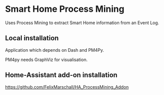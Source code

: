 # Smart Home Process Mining
Uses Process Mining to extract Smart Home information from an Event Log. 


## Local installation
Application which depends on Dash and PM4Py.

PM4py needs GraphViz for visualisation.


## Home-Assistant add-on installation
https://github.com/FelixMarschall/HA_ProcessMining_Addon
